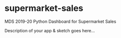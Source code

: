 # supermarket-sales
MDS 2019-20 Python Dashboard for Supermarket Sales


Description of your app & sketch goes here...
